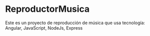 # ReproductorMusica
Este es un proyecto de reproducción de música que usa tecnología: Angular, JavaScript, NodeJs, Express
